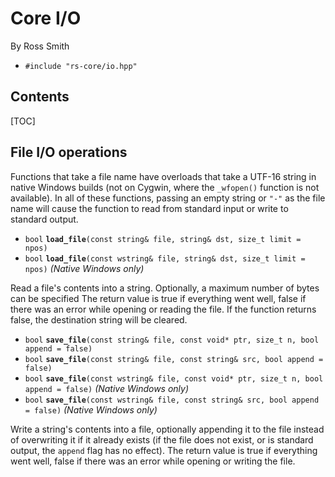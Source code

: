 # Core I/O #

By Ross Smith

* `#include "rs-core/io.hpp"`

## Contents ##

[TOC]

## File I/O operations ##

Functions that take a file name have overloads that take a UTF-16 string in
native Windows builds (not on Cygwin, where the `_wfopen()` function is not
available). In all of these functions, passing an empty string or `"-"` as the
file name will cause the function to read from standard input or write to
standard output.

* `bool` **`load_file`**`(const string& file, string& dst, size_t limit = npos)`
* `bool` **`load_file`**`(const wstring& file, string& dst, size_t limit = npos)` _(Native Windows only)_

Read a file's contents into a string. Optionally, a maximum number of bytes
can be specified The return value is true if everything went well, false if
there was an error while opening or reading the file. If the function returns
false, the destination string will be cleared.

* `bool` **`save_file`**`(const string& file, const void* ptr, size_t n, bool append = false)`
* `bool` **`save_file`**`(const string& file, const string& src, bool append = false)`
* `bool` **`save_file`**`(const wstring& file, const void* ptr, size_t n, bool append = false)` _(Native Windows only)_
* `bool` **`save_file`**`(const wstring& file, const string& src, bool append = false)` _(Native Windows only)_

Write a string's contents into a file, optionally appending it to the file
instead of overwriting it if it already exists (if the file does not exist, or
is standard output, the `append` flag has no effect). The return value is true
if everything went well, false if there was an error while opening or writing
the file.
